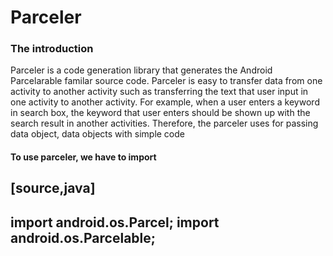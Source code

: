 # Parceler

### The introduction
Parceler is a code generation library that generates the Android Parcelarable familar source code. Parceler is easy to transfer data from one activity to another activity such as transferring the text that user input in one activity to another activity. For example, when a user enters a keyword in search box, the keyword that user enters should be shown up with the search result in another activities. Therefore, the parceler uses for passing data object, data objects with simple code 

#### To use parceler, we have to import
[source,java]
----
import android.os.Parcel;
import android.os.Parcelable;
----
